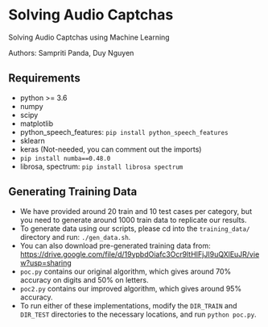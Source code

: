 # Solving Audio Captchas

Solving Audio Captchas using Machine Learning

Authors: Sampriti Panda, Duy Nguyen

## Requirements

* python >= 3.6
* numpy
* scipy
* matplotlib
* python_speech_features: `pip install python_speech_features`
* sklearn
* keras (Not-needed, you can comment out the imports)
* `pip install numba==0.48.0`
* librosa, spectrum: `pip install librosa spectrum`

## Generating Training Data

* We have provided around 20 train and 10 test cases per category, but you need to generate around 1000 train data to replicate our results.
* To generate data using our scripts, please cd into the `training_data/` directory and run: `./gen_data.sh`.
* You can also download pre-generated training data from: https://drive.google.com/file/d/19ypbdOiafc3Ocr9ltHIFjJI9uQXlEuJR/view?usp=sharing
* `poc.py` contains our original algorithm, which gives around 70% accuracy on digits and 50% on letters.
* `poc2.py` contains our improved algorithm, which gives around 95% accuracy.
* To run either of these implementations, modify the `DIR_TRAIN` and `DIR_TEST` directories to the necessary locations, and run `python poc.py`.
